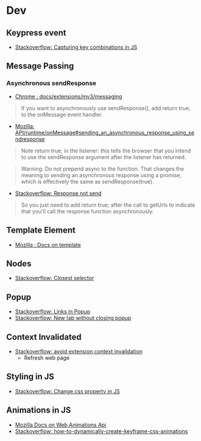 # Dev

## Keypress event
+ [Stackoverflow: Capturing key combinations in JS]( https://stackoverflow.com/questions/16006583/capturing-ctrlz-key-combination-in-javascript)


## Message Passing

### Asynchronous sendResponse

+ [Chrome : docs/extensions/mv3/messaging](https://developer.chrome.com/docs/extensions/mv3/messaging/#simple)

> If you want to asynchronously use sendResponse(),
> add return true; to the onMessage event handler.
+ [Mozilla: API/runtime/onMessage#sending_an_asynchronous_response_using_sendresponse](https://developer.mozilla.org/en-US/docs/Mozilla/Add-ons/WebExtensions/API/runtime/onMessage#sending_an_asynchronous_response_using_sendresponse)

> Note return true; in the listener: this tells the browser that 
> you intend to use the sendResponse argument after the listener has returned.

> Warning: Do not prepend async to the function. That changes the meaning to
> sending an asynchronous response using a promise, which is effectively the
> same as sendResponse(true).

+ [Stackoverflow: Response not send](https://stackoverflow.com/questions/20077487/chrome-extension-message-passing-response-not-sent)

> So you just need to add return true; after the call to getUrls 
> to indicate that you'll call the 
> response function asynchronously.



## Template Element

+ [Mozilla : Docs on template](https://developer.mozilla.org/en-US/docs/Web/HTML/Element/template)


## Nodes

+ [Stackoverflow: Closest selector](https://stackoverflow.com/questions/70195994/event-target-dataset-returning-undefined-javascript)


## Popup

+ [Stackoverflow: Links in Popup](https://stackoverflow.com/questions/34734175/pure-html-chrome-extension-link-not-working#:~:text=Why%20aren't%20the%20links%20working%3F&text=Any%20link%20in%20the%20popup,click%20listener%20that%20executes%20chrome.)
+ [Stackoverflow: New tab without closing popup](https://stackoverflow.com/questions/29542742/chrome-extension-open-new-tab-without-losing-popup-focus/)

## Context Invalidated
+ [Stackoverflow: avoid extension context invalidation](https://stackoverflow.com/questions/53939205/how-to-avoid-extension-context-invalidated-errors-when-messaging-after-an-exte)
  * Refresh web page


## Styling in JS

+ [Stackoverflow: Change css property in JS](https://stackoverflow.com/questions/15241915/how-to-change-css-property-using-javascript)

## Animations in JS

+ [Mozilla Docs on Web Animations Api](https://developer.mozilla.org/en-US/docs/Web/API/Web_Animations_API/Using_the_Web_Animations_API)
+ [Stackoverflow: how-to-dynamically-create-keyframe-css-animations](https://stackoverflow.com/a/67586908)
